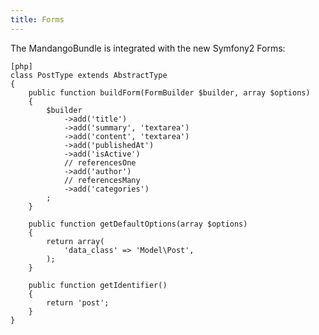 ```yaml
---
title: Forms
---
```


The MandangoBundle is integrated with the new Symfony2 Forms:

    [php]
    class PostType extends AbstractType
    {
        public function buildForm(FormBuilder $builder, array $options)
        {
            $builder
                ->add('title')
                ->add('summary', 'textarea')
                ->add('content', 'textarea')
                ->add('publishedAt')
                ->add('isActive')
                // referencesOne
                ->add('author')
                // referencesMany
                ->add('categories')
            ;
        }

        public function getDefaultOptions(array $options)
        {
            return array(
                'data_class' => 'Model\Post',
            );
        }

        public function getIdentifier()
        {
            return 'post';
        }
    }